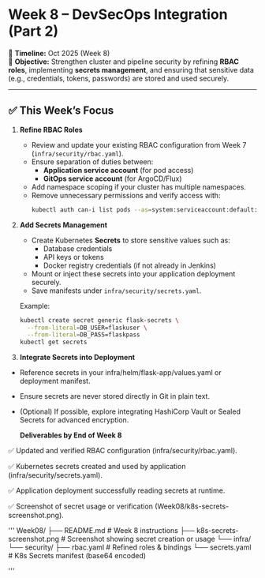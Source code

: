 # Week 8 – DevSecOps Integration (Part 2)

📅 **Timeline:** Oct 2025 (Week 8)  
🎯 **Objective:** Strengthen cluster and pipeline security by refining **RBAC roles**, implementing **secrets management**, and ensuring that sensitive data (e.g., credentials, tokens, passwords) are stored and used securely.

---

## ✅ This Week’s Focus

1. **Refine RBAC Roles**
   - Review and update your existing RBAC configuration from Week 7 (`infra/security/rbac.yaml`).
   - Ensure separation of duties between:
     - **Application service account** (for pod access)
     - **GitOps service account** (for ArgoCD/Flux)
   - Add namespace scoping if your cluster has multiple namespaces.
   - Remove unnecessary permissions and verify access with:
     ```bash
     kubectl auth can-i list pods --as=system:serviceaccount:default:flask-app-sa
     ```

2. **Add Secrets Management**
   - Create Kubernetes **Secrets** to store sensitive values such as:
     - Database credentials
     - API keys or tokens
     - Docker registry credentials (if not already in Jenkins)
   - Mount or inject these secrets into your application deployment securely.
   - Save manifests under `infra/security/secrets.yaml`.

   Example:
   ```bash
   kubectl create secret generic flask-secrets \
     --from-literal=DB_USER=flaskuser \
     --from-literal=DB_PASS=flaskpass
   kubectl get secrets

3. **Integrate Secrets into Deployment**

- Reference secrets in your infra/helm/flask-app/values.yaml or deployment manifest.
- Ensure secrets are never stored directly in Git in plain text.
- (Optional) If possible, explore integrating HashiCorp Vault or Sealed Secrets for advanced encryption.

  **Deliverables by End of Week 8**

✅ Updated and verified RBAC configuration (infra/security/rbac.yaml).

✅ Kubernetes secrets created and used by application (infra/security/secrets.yaml).

✅ Application deployment successfully reading secrets at runtime.

✅ Screenshot of secret usage or verification (Week08/k8s-secrets-screenshot.png).

'''
Week08/
├── README.md                        # Week 8 instructions
├── k8s-secrets-screenshot.png       # Screenshot showing secret creation or usage
└── infra/
    └── security/
        ├── rbac.yaml                # Refined roles & bindings
        └── secrets.yaml             # K8s Secrets manifest (base64 encoded)

'''
